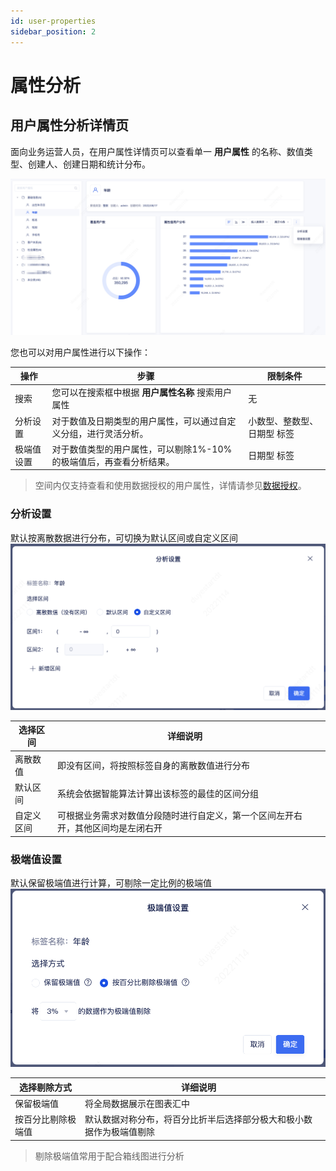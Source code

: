 ```yaml
---
id: user-properties
sidebar_position: 2
---
```


# 属性分析

## 用户属性分析详情页[](#yong-hu-shu-xing-xiang-qing-ye)

面向业务运营人员，在用户属性详情页可以查看单一  **用户属性** 的名称、数值类型、创建人、创建日期和统计分布。

![图 1](/img/3c26cc939579aa976463297c958e5bbf8a670d8731d55b55e11fc0278a5671cf.png)  


您也可以对用户属性进行以下操作：

| 操作     | 步骤                                                   | 限制条件 |
| -------- | ------------------------------------------------------ | -------- |
| 搜索     | 您可以在搜索框中根据 **用户属性名称** 搜索用户属性     | 无       |
| 分析设置     | 对于数值及日期类型的用户属性，可以通过自定义分组，进行灵活分析。     | 小数型、整数型、日期型 标签      |
| 极端值设置     | 对于数值类型的用户属性，可以剔除1%-10%的极端值后，再查看分析结果。     | 日期型 标签      |

> 空间内仅支持查看和使用数据授权的用户属性，详情请参见[数据授权](/product-manual/enterprise-management/project-manage/data-authorization)。

### 分析设置

默认按离散数据进行分布，可切换为默认区间或自定义区间
![图 2](/img/ff184ce8d9a5620c308d18e976e110e21c5d77db2bc14e7de15ddf4773bac8ef.png)  

| 选择区间     | 详细说明                                                   |  |
| -------- | ------------------------------------------------------ | -------- |
| 离散数值     | 即没有区间，将按照标签自身的离散数值进行分布 |      |
| 默认区间     | 系统会依据智能算法计算出该标签的最佳的区间分组 |    |
| 自定义区间     | 可根据业务需求对数值分段随时进行自定义，第一个区间左开右开，其他区间均是左闭右开  |    |

### 极端值设置

默认保留极端值进行计算，可剔除一定比例的极端值
![图 3](/img/0926f316eb76e60260f15beefb2205056e03a141168272c82909b77804ba7e09.png)  


| 选择剔除方式     | 详细说明                                                   |  |
| -------- | ------------------------------------------------------ | -------- |
| 保留极端值     | 将全局数据展示在图表汇中 |      |
| 按百分比剔除极端值     | 默认数据对称分布，将百分比折半后选择部分极大和极小数据作为极端值剔除 |    |
> 剔除极端值常用于配合箱线图进行分析

